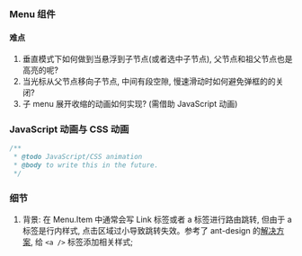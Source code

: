 ### Menu 组件

#### 难点

1. 垂直模式下如何做到当悬浮到子节点(或者选中子节点), 父节点和祖父节点也是高亮的呢?
2. 当光标从父节点移向子节点, 中间有段空隙, 慢速滑动时如何避免弹框的的关闭?
3. 子 menu 展开收缩的动画如何实现? (需借助 JavaScript 动画)

### JavaScript 动画与 CSS 动画

```js
/**
 * @todo JavaScript/CSS animation
 * @body to write this in the future.
 */
```

### 细节

1. 背景: 在 Menu.Item 中通常会写 Link 标签或者 a 标签进行路由跳转, 但由于 a 标签是行内样式, 点击区域过小导致跳转失效。参考了 ant-design 的[解决方案](https://github.com/ant-design/ant-design/issues/21649), 给 `<a />` 标签添加相关样式;